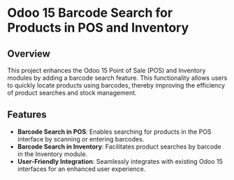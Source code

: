 # Odoo 15 Barcode Search for Products in POS and Inventory

## Overview

This project enhances the Odoo 15 Point of Sale (POS) and Inventory modules by adding a barcode search feature. This functionality allows users to quickly locate products using barcodes, thereby improving the efficiency of product searches and stock management.

## Features

- **Barcode Search in POS**: Enables searching for products in the POS interface by scanning or entering barcodes.
- **Barcode Search in Inventory**: Facilitates product searches by barcode in the Inventory module.
- **User-Friendly Integration**: Seamlessly integrates with existing Odoo 15 interfaces for an enhanced user experience.



